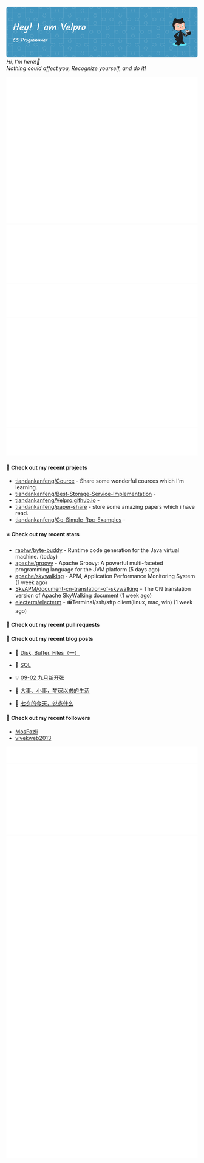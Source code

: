 ![Header](./github-header-image.png)
_Hi, I'm here!👋_
<br>
_Nothing could affect you, Recognize yourself, and do it!_



![Metrics](/github-metrics.svg)
![Metrics](/metrics.plugin.languages.details.svg)
![Metrics](/metrics.plugin.languages.recent.svg)
![Metrics](/metrics.plugin.stars.svg)
![Metrics](/metrics.plugin.topics.svg)
















#### 🌱 Check out my recent projects

- [tiandankanfeng/Cource](https://github.com/tiandankanfeng/Cource) - Share some wonderful cources which I&#39;m learning.
- [tiandankanfeng/Best-Storage-Service-Implementation](https://github.com/tiandankanfeng/Best-Storage-Service-Implementation) - 
- [tiandankanfeng/Velpro.github.io](https://github.com/tiandankanfeng/Velpro.github.io) - 
- [tiandankanfeng/paper-share](https://github.com/tiandankanfeng/paper-share) - store some amazing papers which i have read.
- [tiandankanfeng/Go-Simple-Rpc-Examples](https://github.com/tiandankanfeng/Go-Simple-Rpc-Examples) - 

#### ⭐ Check out my recent stars

- [raphw/byte-buddy](https://github.com/raphw/byte-buddy) - Runtime code generation for the Java virtual machine. (today)
- [apache/groovy](https://github.com/apache/groovy) - Apache Groovy: A powerful multi-faceted programming language for the JVM platform (5 days ago)
- [apache/skywalking](https://github.com/apache/skywalking) - APM, Application Performance Monitoring System (1 week ago)
- [SkyAPM/document-cn-translation-of-skywalking](https://github.com/SkyAPM/document-cn-translation-of-skywalking) - The CN translation version of Apache SkyWalking document (1 week ago)
- [electerm/electerm](https://github.com/electerm/electerm) - 📻Terminal/ssh/sftp client(linux, mac, win) (1 week ago)

#### 🔨 Check out my recent pull requests


#### 📜 Check out my recent blog posts

- 🦒 [Disk, Buffer, Files（一）](https://liangye-xo.xyz/?p=886) 

- 🐲 [SQL](https://liangye-xo.xyz/?p=882) 

- 💡 [09-02 九月新开张](https://liangye-xo.xyz/?p=880) 

- 👺 [大事、小事，梦寐以求的生活](https://liangye-xo.xyz/?p=877) 

- 🚦 [七夕的今天，说点什么](https://liangye-xo.xyz/?p=874) 


#### 👯 Check out my recent followers

- [MosFazli](https://github.com/MosFazli)
- [vivekweb2013](https://github.com/vivekweb2013)

![Metrics](/metrics.plugin.achievements.svg)
![Metrics](/metrics.plugin.anilist.characters.svg)
![Metrics](/metrics.plugin.anilist.svg)
